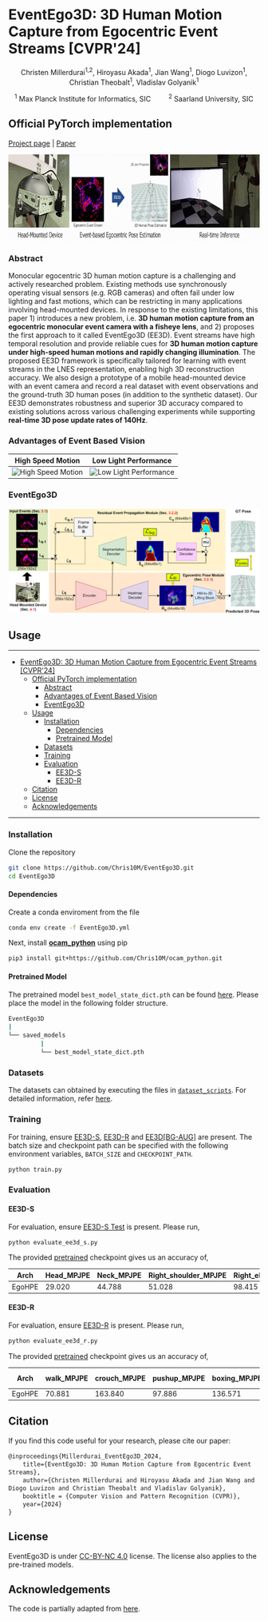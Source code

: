 # EventEgo3D: 3D Human Motion Capture from Egocentric Event Streams [CVPR'24]
<center>

Christen Millerdurai<sup>1,2</sup>, Hiroyasu Akada<sup>1</sup>, Jian Wang<sup>1</sup>, Diogo Luvizon<sup>1</sup>, Christian Theobalt<sup>1</sup>, Vladislav Golyanik<sup>1</sup>

<sup>1</sup> Max Planck Institute for Informatics, SIC  &nbsp; &nbsp; &nbsp; &nbsp; <sup>2</sup> Saarland University, SIC  

</center>

## Official PyTorch implementation

[Project page](https://4dqv.mpi-inf.mpg.de/EventEgo3D/) | [Paper](https://arxiv.org/abs/2404.08640) 

<p align="center">
<img src="images/teaser.gif" alt="EventEgo3D" height="172"  /></br>
</p>

### Abstract

Monocular egocentric 3D human motion capture is a challenging and actively researched problem. Existing methods use synchronously operating visual sensors (e.g. RGB cameras) and often fail under low lighting and fast motions, which can be restricting in many applications involving head-mounted devices. In response to the existing limitations, this paper 1) introduces a new problem, i.e. **3D human motion capture from an egocentric monocular event camera with a fisheye lens**, and 2) proposes the first approach to it called EventEgo3D (EE3D). Event streams have high temporal resolution and provide reliable cues for **3D human motion capture under high-speed human motions and rapidly changing illumination**. The proposed EE3D framework is specifically tailored for learning with event streams in the LNES representation, enabling high 3D reconstruction accuracy. We also design a prototype of a mobile head-mounted device with an event camera and record a real dataset with event observations and the ground-truth 3D human poses (in addition to the synthetic dataset). Our EE3D demonstrates robustness and superior 3D accuracy compared to existing solutions across various challenging experiments while supporting **real-time 3D pose update rates of 140Hz**.

### Advantages of Event Based Vision
High Speed Motion                      |  Low Light Performance          
:-------------------------:|:-------------------------:|
| <img src="images/fast_motion.gif" alt="High Speed Motion" width="350"/> | <img src="images/low_light.gif" alt="Low Light Performance" width="350"/> |

### EventEgo3D

<p align="center">
<img src="images/architecture-min.png" alt="EventEgo3D" /></br>
</p>

## Usage
-----
- [EventEgo3D: 3D Human Motion Capture from Egocentric Event Streams \[CVPR'24\]](#eventego3d-3d-human-motion-capture-from-egocentric-event-streams-cvpr24)
  - [Official PyTorch implementation](#official-pytorch-implementation)
    - [Abstract](#abstract)
    - [Advantages of Event Based Vision](#advantages-of-event-based-vision)
    - [EventEgo3D](#eventego3d)
  - [Usage](#usage)
    - [Installation](#installation)
      - [Dependencies](#dependencies)
      - [Pretrained Model](#pretrained-model)
    - [Datasets](#datasets)
    - [Training](#training)
    - [Evaluation](#evaluation)
      - [EE3D-S](#ee3d-s)
      - [EE3D-R](#ee3d-r)
  - [Citation](#citation)
  - [License](#license)
  - [Acknowledgements](#acknowledgements)
------

### Installation

Clone the repository
```bash
git clone https://github.com/Chris10M/EventEgo3D.git
cd EventEgo3D
```

#### Dependencies
Create a conda enviroment from the file 
```bash
conda env create -f EventEgo3D.yml
```
Next, install  **[ocam_python](https://github.com/Chris10M/ocam_python.git)** using pip
```bash
pip3 install git+https://github.com/Chris10M/ocam_python.git
```


#### Pretrained Model 

The pretrained model ```best_model_state_dict.pth``` can be found [here](https://eventego3d.mpi-inf.mpg.de/CVPR/best_model_state_dict.pth). Please place the model in the following folder structure.

```bash
EventEgo3D
|
└── saved_models
         |
         └── best_model_state_dict.pth
```


### Datasets

The datasets can obtained by executing the files in [`dataset_scripts`](./dataset_scripts/). For detailed information, refer [here](./dataset_scripts/). 


### Training

For training, ensure [EE3D-S](./dataset_scripts#ee3d-s), [EE3D-R](./dataset_scripts#ee3d-r) and [EE3D[BG-AUG]](./dataset_scripts#ee3d-bg-aug) are present. 
The batch size and checkpoint path can be specified with the following environment variables, ```BATCH_SIZE``` and ```CHECKPOINT_PATH```.

```bash
python train.py 
```

### Evaluation

#### EE3D-S 
For evaluation, ensure [EE3D-S Test](./dataset_scripts#ee3d-s-test) is present. Please run, 

```bash
python evaluate_ee3d_s.py 
```

The provided [pretrained](#pretrained-model) checkpoint gives us an accuracy of,

| Arch | Head_MPJPE | Neck_MPJPE | Right_shoulder_MPJPE | Right_elbow_MPJPE | Right_wrist_MPJPE | Left_shoulder_MPJPE | Left_elbow_MPJPE | Left_wrist_MPJPE | Right_hip_MPJPE | Right_knee_MPJPE | Right_ankle_MPJPE | Right_foot_MPJPE | Left_hip_MPJPE | Left_knee_MPJPE | Left_ankle_MPJPE | Left_foot_MPJPE | MPJPE | Head_PAMPJPE | Neck_PAMPJPE | Right_shoulder_PAMPJPE | Right_elbow_PAMPJPE | Right_wrist_PAMPJPE | Left_shoulder_PAMPJPE | Left_elbow_PAMPJPE | Left_wrist_PAMPJPE | Right_hip_PAMPJPE | Right_knee_PAMPJPE | Right_ankle_PAMPJPE | Right_foot_PAMPJPE | Left_hip_PAMPJPE | Left_knee_PAMPJPE | Left_ankle_PAMPJPE | Left_foot_PAMPJPE | PAMPJPE |
|---|---|---|---|---|---|---|---|---|---|---|---|---|---|---|---|---|---|---|---|---|---|---|---|---|---|---|---|---|---|---|---|---|---|---|
| EgoHPE | 29.020 | 44.788 | 51.028 | 98.415 | 144.434 | 53.148 | 103.996 | 141.923 | 91.309 | 146.183 | 210.144 | 224.728 | 87.292 | 141.563 | 210.710 | 219.027 | 124.857 | 50.010 | 47.727 | 50.475 | 86.859 | 131.602 | 53.526 | 90.658 | 127.851 | 74.953 | 98.317 | 116.803 | 129.032 | 75.543 | 96.434 | 119.562 | 132.058 | 92.588 |


#### EE3D-R
For evaluation, ensure [EE3D-R](./dataset_scripts#ee3d-r) is present. Please run, 

```bash
python evaluate_ee3d_r.py 
```

The provided [pretrained](#pretrained-model) checkpoint gives us an accuracy of,

| Arch | walk_MPJPE | crouch_MPJPE | pushup_MPJPE | boxing_MPJPE | kick_MPJPE | dance_MPJPE | inter. with env_MPJPE | crawl_MPJPE | sports_MPJPE | jump_MPJPE | MPJPE | walk_PAMPJPE | crouch_PAMPJPE | pushup_PAMPJPE | boxing_PAMPJPE | kick_PAMPJPE | dance_PAMPJPE | inter. with env_PAMPJPE | crawl_PAMPJPE | sports_PAMPJPE | jump_PAMPJPE | PAMPJPE |
|---|---|---|---|---|---|---|---|---|---|---|---|---|---|---|---|---|---|---|---|---|---|---|
| EgoHPE | 70.881 | 163.840 | 97.886 | 136.571 | 103.724 | 88.877 | 103.191 | 109.714 | 101.020 | 97.320 | 107.302 | 52.113 | 99.483 | 75.530 | 104.667 | 86.055 | 71.968 | 70.859 | 77.949 | 77.827 | 80.179 | 79.663 |

## Citation

If you find this code useful for your research, please cite our paper:
```
@inproceedings{Millerdurai_EventEgo3D_2024, 
    title={EventEgo3D: 3D Human Motion Capture from Egocentric Event Streams}, 
    author={Christen Millerdurai and Hiroyasu Akada and Jian Wang and Diogo Luvizon and Christian Theobalt and Vladislav Golyanik}, 
    booktitle = {Computer Vision and Pattern Recognition (CVPR)}, 
    year={2024} 
} 
```

## License

EventEgo3D is under [CC-BY-NC 4.0](https://creativecommons.org/licenses/by-nc/4.0/) license. The license also applies to the pre-trained models.

## Acknowledgements

The code is partially adapted from [here](https://github.com/microsoft/human-pose-estimation.pytorch). 

